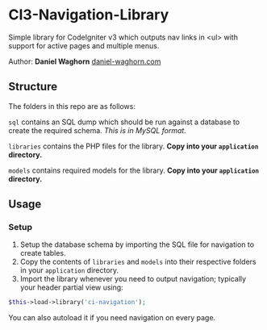# CI3-Navigation-Library
Simple library for CodeIgniter v3 which outputs nav links in &lt;ul&gt; with support for active pages and multiple menus.

Author: **Daniel Waghorn**
[daniel-waghorn.com](https://www.daniel-waghorn.com)

## Structure
The folders in this repo are as follows:

`sql` contains an SQL dump which should be run against a database to create the required schema. *This is in MySQL format.*

`libraries` contains the PHP files for the library. **Copy into your `application` directory.**

`models` contains required models for the library. **Copy into your `application` directory.**

## Usage
### Setup
1. Setup the database schema by importing the SQL file for navigation to create tables.
2. Copy the contents of `libraries` and `models` into their respective folders in your `application` directory.
3. Import the library whenever you need to output navigation; typically your header partial view using:
```php
$this->load->library('ci-navigation');
```
You can also autoload it if you need navigation on every page.